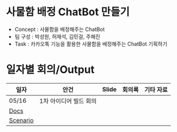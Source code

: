 # 사물함 배정 ChatBot 만들기
* Concept : 사물함을 배정해주는 ChatBot
* 팀 구성 : 박성원, 허재석, 김민걸, 주해진
* Task : 카카오톡 기능을 활용한 사물함을 배정해주는 ChatBot 기획하기


# 일자별 회의/Output
| 일자 | 안건 | Slide | 회의록 | 기타 자료 | 
| --- | --- | ----- | ---- | ------- | 
| 05/16| 1차 아이디어 빌드 회의|
[Docs](https://docs.google.com/document/d/1utkpsa-vsfbfA3NzTo-CsaR2LsF_XbPx4PRG8cx6dx0/edit)|
[Scenario](https://docs.google.com/document/d/1lh036YEdXwMMT5SVqAZBq_43u01asm0ZE0QMNCf7FSk/edit)|
